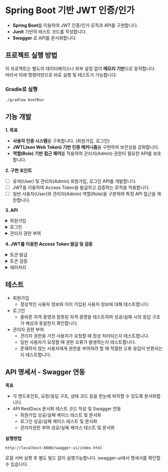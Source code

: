 # **Spring Boot 기반 JWT 인증/인가**

- **Spring Boot**를 이용하여 JWT 인증/인가 로직과 API를 구현합니다.
- **Junit** 기반의 테스트 코드를 작성합니다.
- **Swagger** 로 API를 문서화합니다.

## 프로젝트 실행 방법

이 프로젝트는 별도의 데이터베이스나 외부 설정 없이 **메모리 기반**으로 동작합니다.  
따라서 아래 명령어만으로 바로 실행 및 테스트가 가능합니다:

### Gradle로 실행

```bash
./gradlew bootRun
```

## 기능 개발

<aside>

 **1. 목표**

- **사용자 인증 시스템**을 구축합니다. (회원가입, 로그인)
- **JWT(Json Web Token) 기반 인증 메커니즘**을 구현하여 보안성을 강화합니다.
- **역할(Role) 기반 접근 제어**를 적용하여 관리자(Admin) 권한이 필요한 API를 보호합니다.
</aside>

<aside>

**2. 구현 포인트**

- [ ]  유저(User) 및 관리자(Admin) 회원가입, 로그인 API를 개발합니다.
- [ ]  JWT를 이용하여 Access Token을 발급하고 검증하는 로직을 적용합니다.
- [ ]  일반 사용자(User)와 관리자(Admin) 역할(Role)을 구분하여 특정 API 접근을 제한합니다.
</aside>

**3. API**
<details>
<summary>회원가입</summary>
  
  - **HTTP Method:** POST
  - **URL**: `0.0.0.0:8080/v1/auth/signup`
  - **Request Body**
    ```json
    {
      "username": "JIN HO",
      "password": "12341234",
      "nickname": "Mentos"
    }
    ```
  - **Response Body**
    - 성공
    ```json
      {
        "username": "JIN HO",
        "nickname": "Mentos",
        "roles": [
          {
            "role": "USER"
          }
        ]
      }
    ```
    - 실패(중복가입)
    ```json
      {
        "error": {
          "code": "USER_ALREADY_EXISTS",
          "message": "이미 가입된 사용자입니다."
        }
      }
    ```

</details>
<details>
<summary>로그인</summary>

  - **HTTP Method:** POST
  - **URL**: `0.0.0.0:8080/v1/auth/login`
  - **Request Body**
    ```json
      {
        "username": "JIN HO",
        "password": "12341234"
      }
    ```
  - **Response Body**
    - 성공
    ```json
      {
        "token": "eKDIkdfjoakIdkfjpekdkcjdkoIOdjOKJDFOlLDKFJKL"
      }
    ```
    - 실패(잘못된 계정 정보)
    ```json
      {
        "error": {
          "code": "INVALID_CREDENTIALS",
          "message": "아이디 또는 비밀번호가 올바르지 않습니다."
        }
      }
    ```
</details>
<details>
<summary>관리자 권한 부여</summary>

  - **HTTP Method:** PATCH
  - **URL**: `0.0.0.0:8080/v1/users/{userId}/roles`
  - **Path Variable 예시**
    ```
      v1/users/8865620366019808792/roles
    ```
  - **Response Body**
    - 성공
    ```json
      {
        "username": "JIN HO",
        "nickname": "Mentos",
        "roles": [
          {
            "role": "Admin"
          }
        ]
      }
    ```
    - 실패(권한 부적)
    ```json
      {
        "error": {
          "code": "ACCESS_DENIED",
          "message": "관리자 권한이 필요한 요청입니다. 접근 권한이 없습니다."
        }
      }
    ```
</details>

**4. JWT를 이용한 Access Token 발급 및 검증**
<details>
<summary>토큰 발급</summary>

  - 토큰은 비밀 키로 서명되었으며, 만료 시간은 1시간입니다.
  - 토큰 구조
    - **Header**: 알고리즘 및 토큰 유형 정보
    - **Payload**: 사용자 ID(sub), 역할(roles), 발급 시간(iat), 만료 시간(exp) 등의 정보
    - **Signature**: 헤더와 페이로드가 변조되지 않았음을 확인하는 서명
</details>
<details>
<summary>토큰 검증</summary>

  - 모든 보호된 API 요청에는 HTTP 요청 헤더에 토큰을 포함됩니다.
  - 헤더 형식: `Authorization: Bearer [토큰]`
  - 서버는 아래의 검증을 수행합니다.
    - 토큰 존재 여부 확인
    - 서명 검증 (서버의 비밀 키로 서명 확인)
    - 토큰 만료 여부 확인
    - 토큰에 포함된 권한 정보 추출
    - SecurityContext에 인증 정보 설정
    - 요청한 API에 접근 권한이 있는지 확인
</details>
<details>
<summary>에러처리</summary>

  - 토큰이 유효하지 않거나 만료된 경우, 다음 응답을 반환합니다.
    ```
    {
      "error": {
        "code": "INVALID_TOKEN",
        "message": "유효하지 않은 인증 토큰입니다."
      }
    }
    ```
- 권한이 부족한 경우, 다음 응답을 반환합니다.
    ```
    {
      "error": {
        "code": "ACCESS_DENIED",
        "message": "접근 권한이 없습니다."
      }
    }
    ```  

</details>

## 테스트
- 회원가입
    - 정상적인 사용자 정보와 이미 가입된 사용자 정보에 대해 테스트합니다.
- 로그인
    - 올바른 자격 증명과 잘못된 자격 증명을 테스트하여 성공/실패 시의 응답 구조가 예상과 동일한지 확인합니다.
- 관리자 권한 부여
    - 관리자 권한을 가진 사용자가 요청할 때 정상 처리되는지 테스트합니다.
    - 일반 사용자가 요청할 때 권한 오류가 발생하는지 테스트합니다.
    - 존재하지 않는 사용자에게 권한을 부여하려 할 때 적절한 오류 응답이 반환되는지 테스트합니다.

## API 명세서 - Swagger 연동
**목표**

- 각 엔드포인트, 요청/응답 구조, 상태 코드 등을 한눈에 파악할 수 있도록 문서화합니다.
- API RestDocs 문서화 테스트 코드 작성 및 Swagger 연동
  - 회원가입 성공/실패 케이스 테스트 및 문서화
  - 로그인 성공/실패 케이스 테스트 및 문서화
  - 관리자권한 부여 성공/실패 케이스 테스트 및 문서화

**실행방법**
```
http://localhost:8080/swagger-ui/index.html
```
로컬 서버 실행 후 별도 빌드 없이 실행가능합니다. swagger-ui에서 명세서를 확인할 수 있습니다.





